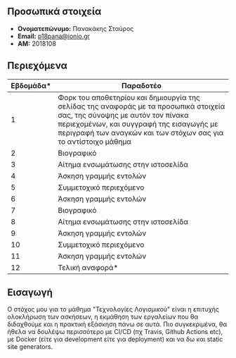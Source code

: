 ## Προσωπικά στοιχεία

- **Ονοματεπώνυμο:** Πανακάκης Σταύρος
- **Email:** p18pana@ionio.gr
- **ΑΜ:** 2018108

## Περιεχόμενα

| Εβδομάδα* | Παραδοτέο |
| --- | --- |
| 1 | Φορκ του αποθετηρίου και δημιουργία της σελίδας της αναφοράς με τα προσωπικά στοιχεία σας, της σύνοψης με αυτόν τον πίνακα περιεχομένων, και συγγραφή της εισαγωγής με περιγραφή των αναγκών και των στόχων σας για το αντίστοιχο μάθημα |
| 2 | Βιογραφικό |
| 3 | Αίτημα ενσωμάτωσης στην ιστοσελίδα |
| 4 | Άσκηση γραμμής εντολών |
| 5 | Συμμετοχικό περιεχόμενο |
| 6 | Άσκηση γραμμής εντολών |
| 7 | Βιογραφικό |
| 8 | Αίτημα ενσωμάτωσης στην ιστοσελίδα |
| 9 | Άσκηση γραμμής εντολών |
| 10 | Συμμετοχικό περιεχόμενο |
| 11 | Άσκηση γραμμής εντολών |
| 12 | Τελική αναφορά* |

## Εισαγωγή
Ο στόχος μου για το μάθημα "Τεχνολογίες Λογισμικού" είναι η επιτυχής ολοκλήρωση των ασκήσεων, η εκμάθηση των εργαλείων που θα διδαχθούμε
και η πρακτική εξάσκηση πάνω σε αυτά. Πιο συγκεκριμένα, θα ήθελα να δουλέψω περισσότερο με CI/CD (πχ Travis, Github Actions etc), με Docker (είτε για 
development είτε για deployment) και να δω και static site generators.
